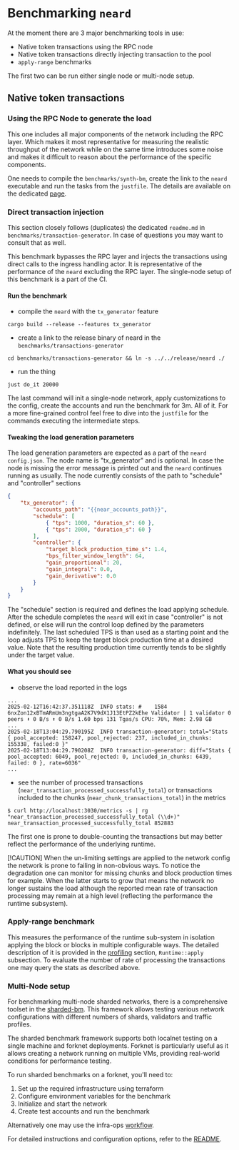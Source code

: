 # Benchmarking `neard`

At the moment there are 3 major benchmarking tools in use: 
- Native token transactions using the RPC node
- Native token transactions directly injecting transaction to the pool
- `apply-range` benchmarks

The first two can be run either single node or multi-node setup.

## Native token transactions

### Using the RPC Node to generate the load
This one includes all major components of the network including the RPC layer.
Which makes it most representative for measuring the realistic throughput of the network while on the same time introduces some noise and makes it difficult to reason about the performance of the specific components.

One needs to compile the `benchmarks/synth-bm`, create the link to the `neard` executable and run the tasks from the `justfile`.
The details are available on the dedicated [page](./benchmarking_synthetic_workloads.md).

### Direct transaction injection
This section closely follows (duplicates) the dedicated `readme.md` in `benchmarks/transaction-generator`.
In case of questions you may want to consult that as well.

This benchmark bypasses the RPC layer and injects the transactions using direct calls to the ingress handling actor.
It is representative of the performance of the `neard` excluding the RPC layer.
The single-node setup of this benchmark is a part of the CI.

#### Run the benchmark
- compile the `neard` with the `tx_generator` feature
```
cargo build --release --features tx_generator
```
- create a link to the release binary of neard in the `benchmarks/transactions-generator`
```
cd benchmarks/transactions-generator && ln -s ../../release/neard ./
```
- run the thing
```
just do_it 20000
```
The last command will init a single-node network, apply customizations to the config, create the accounts and run the benchmark for 3m.
All of it.
For a more fine-grained control feel free to dive into the `justfile` for the commands executing the intermediate steps.

#### Tweaking the load generation parameters
The load generation parameters are expected as a part of the `neard` `config.json`.
The node name is "tx_generator" and is optional. 
In case the node is missing the error message is printed out and the `neard` continues running as usually.
The node currently consists of the path to  "schedule" and "controller" sections
```json
{
	"tx_generator": {
		"accounts_path": "{{near_accounts_path}}",
		"schedule": [
			{ "tps": 1000, "duration_s": 60 },
			{ "tps": 2000, "duration_s": 60 }
		],
		"controller": {
			"target_block_production_time_s": 1.4,
			"bps_filter_window_length": 64,
			"gain_proportional": 20,
			"gain_integral": 0.0,
			"gain_derivative": 0.0
		}
	}
}

```
The "schedule" section is required and defines the load applying schedule. 
After the schedule completes the `neard` will exit in case "controller" is not defined, or else will run the control loop defined by the parameters indefinitely.
The last scheduled TPS is than used as a starting point and the loop adjusts TPS to keep the target block production time at a desired value.
Note that the resulting production time currently tends to be slightly under the target value.

#### What you should see
- observe the load reported in the logs
```
...
2025-02-12T16:42:37.351118Z  INFO stats: #    1584 6nxZon12xBTmARmUm3ngtgaA2K7V9dX1J13EtPZ2kEhe Validator | 1 validator 0 peers ⬇ 0 B/s ⬆ 0 B/s 1.60 bps 131 Tgas/s CPU: 70%, Mem: 2.98 GB
...
2025-02-18T13:04:29.790195Z  INFO transaction-generator: total="Stats { pool_accepted: 158247, pool_rejected: 237, included_in_chunks: 155338, failed:0 }"
2025-02-18T13:04:29.790208Z  INFO transaction-generator: diff="Stats { pool_accepted: 6049, pool_rejected: 0, included_in_chunks: 6439, failed: 0 }, rate=6036"
...
```
- see the number of processed transactions (`near_transaction_processed_successfully_total`) or transactions included to the chunks (`near_chunk_transactions_total`) in the metrics
```
$ curl http://localhost:3030/metrics -s | rg "near_transaction_processed_successfully_total (\\d+)"
near_transaction_processed_successfully_total 852883
```
The first one is prone to double-counting the transactions but may better reflect the performance of the underlying runtime.

[!CAUTION]
When the un-limiting settings are applied to the network config the network is prone to failing in non-obvious ways.
To notice the degradation one can monitor for missing chunks and block production times for example.
When the latter starts to grow that means the network no longer sustains the load although the reported mean rate of transaction processing may remain at a high level (reflecting the performance the runtime subsystem).


### Apply-range benchmark
This measures the performance of the runtime sub-system in isolation applying the block or blocks in multiple configurable ways.
The detailed description of it is provided in the [profiling](./profiling.md) section, `Runtime::apply` subsection.
To evaluate the number of rate of processing the transactions one may query the stats as described above.

### Multi-Node setup
For benchmarking multi-node sharded networks, there is a comprehensive toolset in the [sharded-bm](https://github.com/near/nearcore/tree/pytest/tests/mocknet/sharded_bm.py). This framework allows testing various network configurations with different numbers of shards, validators and traffic profiles.

The sharded benchmark framework supports both localnet testing on a single machine and forknet deployments. Forknet is particularly useful as it allows creating a network running on multiple VMs, providing real-world conditions for performance testing.

To run sharded benchmarks on a forknet, you'll need to:
1. Set up the required infrastructure using terraform
2. Configure environment variables for the benchmark
3. Initialize and start the network
4. Create test accounts and run the benchmark

Alternatively one may use the infra-ops [workflow](https://github.com/Near-One/infra-ops/actions/workflows/benchmark.yml).

For detailed instructions and configuration options, refer to the [README](https://github.com/near/nearcore/tree/master/pytest/tests/mocknet/docs/sharded_bm.md).

